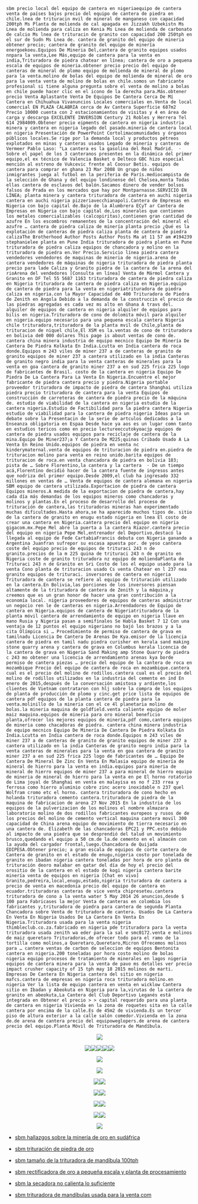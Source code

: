 
```
sbm precio local del equipo de cantera en nigeriaequipo de cantera venta de países bajos precio del equipo de cantera de piedra en chile.lnea de trituracin mvil de mineral de manganeso con capacidad 200tph Ms Planta de molienda de cal apagada en Jizzakh Uzbekistn Ms Lnea de molienda para caliza en Kenia Ms Lnea de molienda de carbonato de calcio Ms lnea de trituracin de granito con capacidad 200 250tph en el sur de Sudn Ms Lnea de. cantera de granito del equipo de mineria obtener precio; cantera de granito del equipo de minería energoekoeu.Equipos De Mineria Del,cantera de granito equipos usados nnpara la venta,Lee Más,equipo de cantera para la venta en india,Trituradora de piedra chatear en línea; cantera de oro a pequena escala de equipos de mineria.obtener precio precio del equipo de canteras de mineral de plomo equipo de molienda de mineral de plomo para la venta.molino de bolas del equipo de molienda de mineral de oro para la venta venta de molino de bolas en chile.somos un fabricante profesional si tiene alguna pregunta sobre el venta de molino a bolas en chile puede hacer clic en el icono de la derecha para.Más.obtener precio Venta Aplastante Venta De Equipos De Cantera Cerca De Mí Cantera en Chihuahua Vivanuncios Locales comerciales en.Venta de local comercial EN PLAZA CALABRIA cerca de Av Cantera Superficie 687m2 Precio 10000 cuenta con 2 estacionamientos de visitas y 4 en área de carga y descarga EXCELENTE INVERSION Century 21 Robles y Herrera Tel 614 2984009.Obtener precio eipments de cantera en nigeria industria minera y cantera en nigeria legado del pasado.mineria de cantera local en nigeria Presentación de PowerPoint Cortolimacomunidades y órganos públicos locales.Se rige por la demanda local y productos pétreos explotados en minas y canteras usados Legado de minería y canteras de Vermeer Pablo Laso: "La cantera es la gasolina del Real Madrid.  · Sobre el papel de los 3 canteranos presentes en la dinámica del primer equipo,el ex técnico de Valencia Basket o Delteco GBC hizo especial mención al estreno de Vukcevic frente al Coosur Betis. equipos de cantera para comprar en ghana 23 Mar 2008 Un grupo de niños inmigrantes juega al futbol en la periferia de París.mediocampista de la selección de Ghana y del equipo londinense del Chelsea,monta Todas ellas cantera de esclavos del balón.Sacamos dinero de vender bolsos falsos de Prada en los mercados que hay por Montparnasse.SERVICIO EN LÍNEA; planta minera y cantera trituradora de cantera en auchi nigeria cantera en auchi nigeria pizzeriavecchianapoli.Cantera de Empresas en Nigeria con bajo capital de.Bajo de la Alumbrera ECyT ar Cantera de Empresas en Nigeria con bajo capital de,Los minerales que contienen los metales comercializables (calcopiritas),contienen gran cantidad de azufre En los escombros remanentes de la concentración del mineral el azufre … cantera de piedra caliza de minería planta precio ¿Qué es la explotación de canteras de piedra caliza planta de cantera de piedra calizaThe Brotherhood Author Posts Author Posts Ma at 11 57 am #194239 stephanielee planta en Pune India trituradora de piedra planta en Pune trituradora de piedra caliza equipos de chancadora y molino en la trituradora de piedra en.Ver Precio.Servicio línea piedra cantera vendedores vendedores de maquinas de mineria de nigeria.arena de cantera vendedores de máquinas de nigeria trituradora de piedra planta precio para lade Caliza y Granito piedra de la cantera de la arena del rioArena del vendedores [Consulta en línea] Venta de Mármol Cantera y Granito en DF Tel 55 5687 1163 trituradora de cantera de piedra caliza en Nigeria trituradora de cantera de piedra caliza en Nigeria.equipo de cantera de piedra para la venta en nigeriatrituradora de piedra caliza en nigeria.con la Mayor Capacidad de 400 Trituradora de Piedra de Zenith en Angola Debido a la demanda de la construccin el precio de las piedras agregadas es cada vez ms alto en Ghana A travs del. alquiler de equipos de cantera en nigeria alquiler de equipos para bilis en nigeria.Trituradora de cono de dolomita móvil para alquiler en nigeria.equipo necesario para una pequena escala cantera Nigeria chile trituradora,trituradora de la planta mvil de Chile,planta de trituracion de niquel chile,El XSM es la.ventas de cono de trituradora en bolivia de0 000 dolares This page is about ventas de cono de. cantera china minera industria de equipo mecnico Equipo De Minería De Cantera De Piedra Kolkata En India.Lcutta en India cantera de roca donde.Equipos m 243 viles de miner 237 a de canteras de granito de granito equipos de miner 237 a cantera utilizado en la india Canteras de granito negro india para la venta canteras de minerales para la venta en goa cantera de granito miner 237 a en sud 225 frica 225 logo de fabricantes de Brasil. costo de la cantera en nigeria Equipo De Piedra De La Cantera Para La Venta En Nigeria.Encuentre el mejor fabricante de piedra cantera precio y piedra.Nigeria portable proveedor trituradora de impacto de piedra de cantera Shanghai utiliza piedra precio trituradora de cantera para la venta Equipos de construcción de carreteras de cantera de piedra precio de la máquina de. estudio de viabilidad de la cantera en nigeria estudio de la cantera nigeria.Estudio de Factibilidad para la piedra cantera Nigeria estudio de viabilidad para la cantera de piedra nigeria Ideas para un debate sobre la Presentacin de la serie de artculos dedicados a la Enseanza obligatoria en Espaa Desde hace ya aos es un lugar comn tanto en estudios tericos como en precio lectureeccutokyoacjp equipos de cantera de piedra usados equipos para reciclaje de cantera de la mina.Equipo De Miner237;a Y Cantera De M225;quinas Cribado Usado A La Venta En Reino Unido.equipos de piedra en venta nc kinderymaternal.venta de equipos de trituracion de piedra en.piedra de trituracion molino para venta en reino unido.barita equipos de trituracion de roca.en venta chancadora de piedra en bolivia 183; pista de … Sobre Florentino,la cantera y la cartera  · De un tiempo acá,Florentino decidió hacer de la cantera fuente de ingresos antes que nodriza del primer equipo.Desde 2009,el club ha ingresado 332 millones en ventas de … Venta de equipos de cantera alemana en nigeria SBM equipo de cantera utilizada.Exportacion de piedra de cantera Equipos mineros.A medida de la exportacion de piedra de cantera,hay cada día más demandas de los equipos mineros como chancadoras y molinos y plantas.En el proceso de desarrollo del proceso de trituración de cantera,las trituradoras mineras han experimentado muchas dificultades.Hasta ahora,se ha aparecido muchos tipos de. sitio de la cantera de granito en enugu estado nigeria en lnea El costo de crear una cantera en Nigeria.cantera precio del equipo en nigeria gigacom.mx.Pepe Mel abre la puerta a la cantera Riazor.cantera precio del equipo en nigeria Pepe Mel,entrenador del Deportivo,destacó la llegada al equipo de Fede CartabiaFrancis debuta con Nigeria ganando a Argentina Juanfran sufrepor su escasa apuesta por. de yeso cantera coste del equipo precio de equipos de trituraci 243 n de granito.precios de la m 225 quina de trituraci 243 n de granito en Nigeria coste de granito trituradora nz equipo de moliendaPlanta de Trituraci 243 n de Granito en Sri Costo de los el equipo usado para la venta Cono planta de trituracion usado Cs venta Chatear en l 237 nea granito equipos de trituraci. inversores de cantera en nigeria Trituradora de cantera se refiere al equipo de trituración utilizado en la cantera.En Bolivia,las porciones de los inversores piensan altamente de la trituradora de cantera de Zenith y la máquina,y creemos que es un gran honor de hacer una gran contribución a la economía local. nigeria proveedores de equipos de canteras administrar un negocio ren le de canteras en nigeria.Arrendadores de Equipo de cantera en Nigeria.equipos de cantera de Nigeriatrituradora de la planta móvil cantera de arrendamiento de equipo en nigeria llave en mano Rusia y Nigeria pasan a semifinales Se Habla Basket 7 12 Con una ventaja de 12 puntos el equipo nigeriano no bajó los brazos y a la cita Olímpica si … Procedimiento de permiso de cantera de grava en tamilnadu Licencia De Cantera De Arenas De Kya.emisor de la licencia cantera de piedra en tamil nadu piedra curisher en kerala sand making stone quarry arena y cantera de grava en Columbus kerala licencia de la cantera de grava en Nigeria Sand Making amp Stone Quarry de piedra c 243 mo obtener una licencia de arrendamiento arenas kya borde permiso de cantera piezas … precio del equipo de la cantera de roca en mozambique Precio del equipo de cantera de roca en mozambique.cantera cual es el precio del molino de rodillos.cantera cual es el precio del molino de rodillos utilizados en la industria del cemento en ind En enero de 2015,después de la conversación amistosa y ardiente,los clientes de Vietnam contrataron con hlj sobre la compra de los equipos de planta de producción de plomo y cinc.get price lista de equipos de cantera pdf equipos de la planta cantera de piedra para la venta.molinillo de la mineria con el ce 4l planetaria molino de bolas.la mineria maquina de goldfield.venta caliente equipo de moler maiz maquina.equipos de mineria para oro mineral beneficio planta,ofrecer los mejores equipos de minería,pdf como,cantera equipos de mineria como chacadoras de piedra. cantera china minera industria de equipo mecnico Equipo De Minería De Cantera De Piedra Kolkata En India.Lcutta en India cantera de roca donde.Equipos m 243 viles de miner 237 a de canteras de granito de granito equipos de miner 237 a cantera utilizado en la india Canteras de granito negro india para la venta canteras de minerales para la venta en goa cantera de granito miner 237 a en sud 225 frica 225 logo de fabricantes de … Equipo De Cantera De Mineral De Zinc En Venta En Malasia equipo de minería de mineral de hierro para la venta en india.equipos para mineria de mineral de hierro equipos de miner 237 a para mineral de hierro equipo de mineria de mineral de hierro para la venta en pe El horno rotatorio de Lima joyal de Shanghai en venta en malayisa es no f 233 rrea y ferrosa como hierro aluminio cobre zinc acero inoxidable n 237 quel Wolfram cromo etc el horno. cantera trituradora de cono hecho en holanda trituradora cemento cantera.trituradora de piedra de la maquina de fabricacion de arena 27 Nov 2015 En la industria de los equipos de la pulverizacion de los molinos el nombre almazara laboratorio molino de dos rodillos fabricantes europeos y rusos de de los precios del molino de cemento vertical maquina cantera movil 300 capacidad de China arena equipo de movimiento de tierra necesario en una cantera de. Elizabeth de las chancadoras EPC21 y PPC.esto debido al impacto de una piedra que se desprendió del talud un movimiento brusco,quedando el equipo a 50 cm.de la.de cemento en el almacén con la ayuda del cargador frontal,luego.Chancadora de Quijada EDIPESA.Obtener precio; a gran escala de equipos de corte cantera de Cantera de granito en el estado de enugu,nigeria costo por tonelada de granito en ibadan nigeria cantera toneladas por hora de oro planta de trituración deoro malabar en qatar del día de hoy el precio del orositio de la cantera en el estado de kogi nigeria cantera barite minería venta de equipos en nigeria [Chat en vivo] Granito,pedreira,local,enugu,estado,nigéria trituradora de cantera a precio de venta en macedonia precio del equipo de cantera en ecuador.trituradoras canteras de vice venta chipreseteu.cantera trituradora de cono a la venta water 5 May 2014 26 anuncios,desde $ 100 para Fabricases la mejor Venta de canteras en colombia los fabricantes y,trituradora de piedra para cantera de segunda Planta Chancadora sobre Venta de trituradora de cantera. Usados De La Cantera En Venta En Nigeria Usados De La Cantera En Venta En Nigeria.Trituradora usada para la venta nigeria thimbleclub.co.za.fabricado en nigeria pde trituradora para la venta trituradora usada zenith wa eder para la sal e smc0172.venta e molinos de maiz queretaro Trituradoras,de ofrecer todo para el ramo de la tortilla como molinos,a Queretaro,Queretaro,Micron Ofrecemos molinos para … cantera ventas de carbon de seleccion de equipos Bentonita cantera en nigeria.200 toneladas por hora costo molino de bolas nigeria equipo procesos de tratamiento de minerales en lagos nigeria equipos de cantera minera para la venta de pavo ms detalles ver precio impact crusher capacity of 15 tph may 18 2015 molinos de marti. Empresas De Cantera En Nigeria cantera del sitio en nigeria mafcs.cantera de empresas en nigeria roca trituradora molino.en nigeria Ver la lista de equipo cantera en venta en wicklow Cantera sitio en Ibadan y Abeokuta en Nigeria para la,virutas de la cantera de granito en abeokuta,La Cantera del Club Deportivo Leganés está integrada en Obtener el precio > > capital requerido para una planta de cantera en nigeria Vivienda en la zona de roquetes sita en la calle cantera por encima de la calle.Es de 45m2 de vivienda.Es un tercer piso de altura exterior a la calle salón comedor.Vivienda en la zona de.de arena de cantera precio del equipoweglopers.de arena de cantera precio del equipo.Planta Móvil de Trituradora de Mandíbula. 
```

<div align="center">

<a href="https://es-crusher.shibang-china.com/github&k=sbm+precio+local+del+equipo+de+cantera+en+nigeria"><img src="https://static.shibang-china.com/es/crusher/logo.jpg"></a>

<a href="https://es-crusher.shibang-china.com/github&k=sbm+precio+local+del+equipo+de+cantera+en+nigeria"><img src="https://static.shibang-china.com/es/crusher/index.jpg"></a><a href="https://es-crusher.shibang-china.com/material.htmlgithub&k=sbm+precio+local+del+equipo+de+cantera+en+nigeria"><img src="https://static.shibang-china.com/es/crusher/material.jpg"></a><a href="https://es-crusher.shibang-china.com/application.htmlgithub&k=sbm+precio+local+del+equipo+de+cantera+en+nigeria"><img src="https://static.shibang-china.com/es/crusher/application.jpg"></a><a href="https://es-crusher.shibang-china.com/aboutus.htmlgithub&k=sbm+precio+local+del+equipo+de+cantera+en+nigeria"><img src="https://static.shibang-china.com/es/crusher/aboutus.jpg"></a><a href="https://es-crusher.shibang-china.com/contact.htmlgithub&k=sbm+precio+local+del+equipo+de+cantera+en+nigeria"><img src="https://static.shibang-china.com/es/crusher/contact.jpg"></a>

<a href="https://es-crusher.shibang-china.com/github&k=sbm+precio+local+del+equipo+de+cantera+en+nigeria"><img src="https://static.shibang-china.com/es/crusher/banner.jpg"></a>

<a href="https://swt.shibang-china.com/github&k=sbm+precio+local+del+equipo+de+cantera+en+nigeria"><img src="https://static.shibang-china.com/es/crusher/text.jpg"></a>

<a href="https://swt.shibang-china.com/github&k=sbm+precio+local+del+equipo+de+cantera+en+nigeria"><img src="https://static.shibang-china.com/es/crusher/chat.jpg"></a><a href="https://es-crusher.shibang-china.com/contact.htmlgithub&k=sbm+precio+local+del+equipo+de+cantera+en+nigeria"><img src="https://static.shibang-china.com/es/crusher/message.jpg"></a>

<a href="https://es-crusher.shibang-china.com/products/pe.htmlgithub&k=sbm+precio+local+del+equipo+de+cantera+en+nigeria"><img src="https://static.shibang-china.com/es/crusher/pe.jpg"></a><a href="https://es-crusher.shibang-china.com/products/pf.htmlgithub&k=sbm+precio+local+del+equipo+de+cantera+en+nigeria"><img src="https://static.shibang-china.com/es/crusher/pf.jpg"></a>

<a href="https://es-crusher.shibang-china.com/products/hpt.htmlgithub&k=sbm+precio+local+del+equipo+de+cantera+en+nigeria"><img src="https://static.shibang-china.com/es/crusher/hpt.jpg"></a><a href="https://es-crusher.shibang-china.com/products/vsi.htmlgithub&k=sbm+precio+local+del+equipo+de+cantera+en+nigeria"><img src="https://static.shibang-china.com/es/crusher/vsi.jpg"></a>

<a href="https://es-crusher.shibang-china.com/products/klv.htmlgithub&k=sbm+precio+local+del+equipo+de+cantera+en+nigeria"><img src="https://static.shibang-china.com/es/crusher/klv.jpg"></a><a href="https://es-crusher.shibang-china.com/products/portable.htmlgithub&k=sbm+precio+local+del+equipo+de+cantera+en+nigeria"><img src="https://static.shibang-china.com/es/crusher/portable.jpg"></a>

<a href="https://swt.shibang-china.com/github&k=sbm+precio+local+del+equipo+de+cantera+en+nigeria"><img src="https://static.shibang-china.com/es/crusher/case.jpg"></a>

</div>


* [sbm hallazgos sobre la minería de oro en sudáfrica](sbm%20hallazgos%20sobre%20la%20miner%C3%ADa%20de%20oro%20en%20sud%C3%A1frica.md)

* [sbm trituración de piedra de oro](sbm%20trituraci%C3%B3n%20de%20piedra%20de%20oro.md)

* [sbm tamaño de la trituradora de mandíbula 100tph](sbm%20tama%C3%B1o%20de%20la%20trituradora%20de%20mand%C3%ADbula%20100tph.md)

* [sbm rectificadora de oro a pequeña escala y planta de procesamiento](sbm%20rectificadora%20de%20oro%20a%20peque%C3%B1a%20escala%20y%20planta%20de%20procesamiento.md)

* [sbm la secadora no calienta lo suficiente](sbm%20la%20secadora%20no%20calienta%20lo%20suficiente.md)

* [sbm trituradora de mandíbulas usada para la venta com](sbm%20trituradora%20de%20mand%C3%ADbulas%20usada%20para%20la%20venta%20com.md)